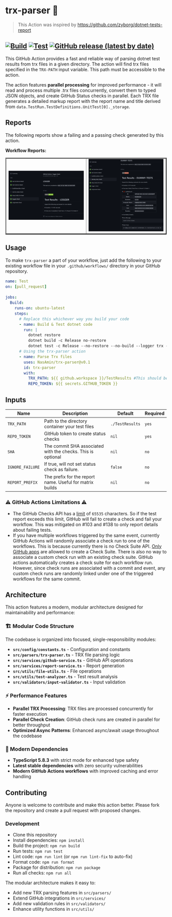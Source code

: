 # trx-parser 🧹

> This Action was inspired by https://github.com/zyborg/dotnet-tests-report

[![Build](https://github.com/NasAmin/trx-parser/workflows/Build/badge.svg?branch=main)](https://github.com/NasAmin/trx-parser/actions?workflow=Build)
[![Test](https://github.com/NasAmin/trx-parser/workflows/Test/badge.svg?branch=main)](https://github.com/NasAmin/trx-parser/actions?workflow=Test)
[![GitHub release (latest by date)](https://img.shields.io/github/v/release/NasAmin/trx-parser)](https://github.com/NasAmin/trx-parser/releases/latest)
---

This GitHub Action provides a fast and reliable way of parsing dotnet test results from trx files in a given directory. The action will find trx files specified in the `TRX-PATH` input variable. This path must be accessible to the action.

The action features **parallel processing** for improved performance - it will read and process multiple .trx files concurrently, convert them to typed JSON objects, and create GitHub Status checks in parallel. Each TRX file generates a detailed markup report with the report name and title derived from `data.TestRun.TestDefinitions.UnitTest[0]._storage`.

## Reports
The following reports show a failing and a passing check generated by this action.

**Workflow Reports:**
<table border="2">
  <tr><td><img width="450" src="docs/trx-check-passing.png" /></td>
  <td><img width="450" src="docs/trx-check-failing.png" /></td> </tr>
</table>

## Usage

To make `trx-parser` a part of your workflow, just add the following to your existing workflow file in your `.github/workflows/` directory in your GitHub repository.

```yml
name: Test
on: [pull_request]

jobs:
  Build:
    runs-on: ubuntu-latest
    steps:
      # Replace this whichever way you build your code
      - name: Build & Test dotnet code
        run: |
          dotnet restore
          dotnet build -c Release no-restore
          dotnet test -c Release --no-restore --no-build --logger trx --results-directory ./TestResults
      # Using the trx-parser action
      - name: Parse Trx files
        uses: NasAmin/trx-parser@v0.1
        id: trx-parser
        with:
          TRX_PATH: ${{ github.workspace }}/TestResults #This should be the path to your TRX files
          REPO_TOKEN: ${{ secrets.GITHUB_TOKEN }}          
```

## Inputs
| Name | Description | Default | Required |
| ---- | ----------- | ------- | -------- |
| `TRX_PATH` | Path to the directory container your test files | `./TestResults` | `yes` |
| `REPO_TOKEN` | GitHub token to create status checks  | `nil` | `yes` |
| `SHA` | The commit SHA associated with the checks. This is optional | `nil` | `no` |
| `IGNORE_FAILURE` | If true, will not set status check as failure. | `false` | `no` |
| `REPORT_PREFIX` | The prefix for the report name. Useful for matrix builds | `nil` | `no` |



### ⚠️ GitHub Actions Limitations ⚠️
- The GitHub Checks API has a [limit](https://github.com/github/docs/issues/3765) of `65535` characters. So if the test report exceeds this limit, GitHub will fail to create a check and fail your workflow.
This was mitigated on #103 and #138 to only report details about failing tests. 
- If you have multiple workflows triggered by the same event, currently GitHub Actions will randomly associate a check run to one of the workflows. This is because currently there is no Check Suite API. [Only GitHub apps](https://docs.github.com/en/rest/reference/checks#check-suites) are allowed to create a Check Suite. There is also no way to associate a custom check run with an existing check suite.
GitHub actions automatically creates a check suite for each workflow run. However, since check runs are associated with a commit and event, any custom check runs are randomly linked under one of the triggered workflows for the same commit.

## Architecture

This action features a modern, modular architecture designed for maintainability and performance:

### 🏗️ Modular Code Structure
The codebase is organized into focused, single-responsibility modules:

- **`src/config/constants.ts`** - Configuration and constants
- **`src/parsers/trx-parser.ts`** - TRX file parsing logic  
- **`src/services/github-service.ts`** - GitHub API operations
- **`src/services/report-service.ts`** - Report generation
- **`src/utils/file-utils.ts`** - File operations
- **`src/utils/test-analyzer.ts`** - Test result analysis
- **`src/validators/input-validator.ts`** - Input validation

### ⚡ Performance Features
- **Parallel TRX Processing**: TRX files are processed concurrently for faster execution
- **Parallel Check Creation**: GitHub check runs are created in parallel for better throughput
- **Optimized Async Patterns**: Enhanced async/await usage throughout the codebase

### 🔧 Modern Dependencies
- **TypeScript 5.8.3** with strict mode for enhanced type safety
- **Latest stable dependencies** with zero security vulnerabilities
- **Modern GitHub Actions workflows** with improved caching and error handling

## Contributing
Anyone is welcome to contribute and make this action better. Please fork the repository and create a pull request with proposed changes.

### Development
* Clone this repository
* Install dependencies: `npm install`
* Build the project: `npm run build`
* Run tests: `npm run test`
* Lint code: `npm run lint` (or `npm run lint-fix` to auto-fix)
* Format code: `npm run format`
* Package for distribution: `npm run package`
* Run all checks: `npm run all`

The modular architecture makes it easy to:
- Add new TRX parsing features in `src/parsers/`
- Extend GitHub integrations in `src/services/`
- Add new validation rules in `src/validators/`
- Enhance utility functions in `src/utils/`
